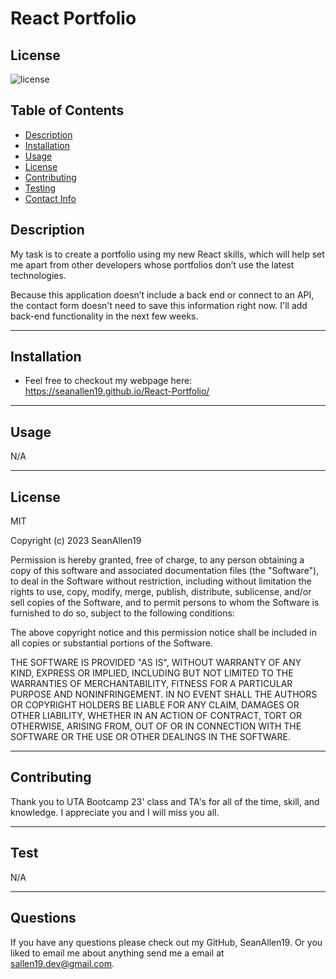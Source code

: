 # React Portfolio

  ## License
  ![license](https://img.shields.io/badge/MIT-This%20is%20under%20the%20MIT%20License-red)

  ## Table of Contents
  - [Description](#Description)
  - [Installation](#Installation)
  - [Usage](#Usage)
  - [License](#License)
  - [Contributing](#Contributing)
  - [Testing](#Testing)
  - [Contact Info](#Contact-Info)
  
  
  ## Description

  My task is to create a portfolio using my new React skills, which will help set me apart from other developers whose portfolios don’t use the latest technologies. 

  Because this application doesn’t include a back end or connect to an API, the contact form doesn't need to save this information right now. I'll add back-end functionality in the next few weeks. 

  ---

  ## Installation

  - Feel free to checkout my webpage here: https://seanallen19.github.io/React-Portfolio/

  ---

  ## Usage

  N/A

  ---

  ## License

  MIT

  Copyright (c) 2023 SeanAllen19

Permission is hereby granted, free of charge, to any person obtaining a copy of this software and associated documentation files (the "Software"), to deal in the Software without restriction, including without limitation the rights to use, copy, modify, merge, publish, distribute, sublicense, and/or sell copies of the Software, and to permit persons to whom the Software is furnished to do so, subject to the following conditions:

The above copyright notice and this permission notice shall be included in all copies or substantial portions of the Software.

THE SOFTWARE IS PROVIDED "AS IS", WITHOUT WARRANTY OF ANY KIND, EXPRESS OR IMPLIED, INCLUDING BUT NOT LIMITED TO THE WARRANTIES OF MERCHANTABILITY, FITNESS FOR A PARTICULAR PURPOSE AND NONINFRINGEMENT. IN NO EVENT SHALL THE AUTHORS OR COPYRIGHT HOLDERS BE LIABLE FOR ANY CLAIM, DAMAGES OR OTHER LIABILITY, WHETHER IN AN ACTION OF CONTRACT, TORT OR OTHERWISE, ARISING FROM, OUT OF OR IN CONNECTION WITH THE SOFTWARE OR THE USE OR OTHER DEALINGS IN THE SOFTWARE.

  ---  

  ## Contributing

  Thank you to UTA Bootcamp 23' class and TA's for all of the time, skill, and knowledge. I appreciate you and I will miss you all. 

  ---

  ## Test

 N/A

  ---

  ## Questions

  If you have any questions please check out my GitHub, SeanAllen19.
  Or you liked to email me about anything send me a email at sallen19.dev@gmail.com.
  
